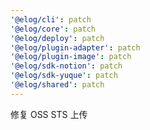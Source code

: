```yaml
---
'@elog/cli': patch
'@elog/core': patch
'@elog/deploy': patch
'@elog/plugin-adapter': patch
'@elog/plugin-image': patch
'@elog/sdk-notion': patch
'@elog/sdk-yuque': patch
'@elog/shared': patch
---
```


修复 OSS STS 上传
